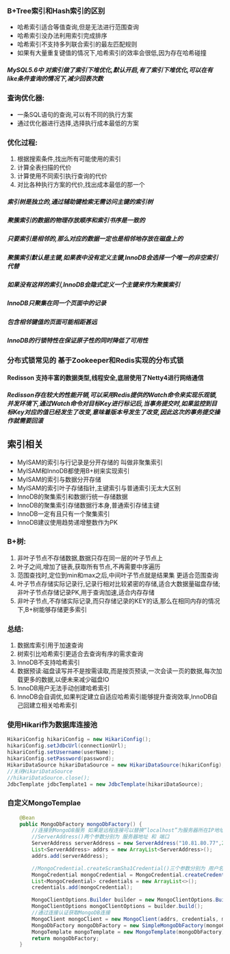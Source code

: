 ### B+Tree索引和Hash索引的区别
* 哈希索引适合等值查询,但是无法进行范围查询
* 哈希索引没办法利用索引完成排序
* 哈希索引不支持多列联合索引的最左匹配规则
* 如果有大量重复键值的情况下,哈希索引的效率会很低,因为存在哈希碰撞

##### MySQL5.6中 对索引做了索引下堆优化,默认开启,有了索引下堆优化,可以在有like条件查询的情况下,减少回表次数

### 查询优化器:
* 一条SQL语句的查询,可以有不同的执行方案
* 通过优化器进行选择,选择执行成本最低的方案

### 优化过程:
1. 根据搜索条件,找出所有可能使用的索引
2. 计算全表扫描的代价
3. 计算使用不同索引执行查询的代价
4. 对比各种执行方案的代价,找出成本最低的那一个

##### 索引树是独立的,通过辅助键检索无需访问主键的索引树
##### 聚簇索引的数据的物理存放顺序和索引书序是一致的
##### 只要索引是相邻的,那么对应的数据一定也是相邻地存放在磁盘上的

##### 聚簇索引默认是主键,如果表中没有定义主键,InnoDB会选择一个唯一的非空索引代替
##### 如果没有这样的索引,InnoDB会隐式定义一个主键来作为聚簇索引
##### InnoDB只聚集在同一个页面中的记录
##### 包含相邻键值的页面可能相距甚远

##### InnoDB的行锁特性在保证原子性的同时降低了可用性

### 分布式锁常见的  基于Zookeeper和Redis实现的分布式锁

#### Redisson 支持丰富的数据类型,线程安全,底层使用了Netty4进行网络通信
##### Redisson存在较大的性能开销,可以采用Redis提供的Watch命令来实现乐观锁,并发环境下,通过Watch命令对目标Key进行标记后,当事务提交时,如果监控到目标Key对应的值已经发生了改变,意味着版本号发生了改变,因此这次的事务提交操作就需要回滚

## 索引相关
* MyISAM的索引与行记录是分开存储的    叫做非聚集索引
* MyISAM和InnoDB都使用B+树来实现索引
* MyISAM的索引与数据分开存储
* MyISAM的索引叶子存储指针,主键索引与普通索引无太大区别
* InnoDB的聚集索引和数据行统一存储数据
* InnoDB的聚集索引存储数据行本身,普通索引存储主键
* InnoDB一定有且只有一个聚集索引
* InnoDB建议使用趋势递增整数作为PK

### B+树:
1. 非叶子节点不存储数据,数据只存在同一层的叶子节点上
2. 叶子之间,增加了链表,获取所有节点,不再需要中序遍历
3. 范围查找时,定位到min和max之后,中间叶子节点就是结果集   更适合范围查询
4. 叶子节点存储实际记录行,记录行相对比较紧密的存储,适合大数据量磁盘存储;非叶子节点存储记录PK,用于查询加速,适合内存存储
5. 非叶子节点,不存储实际记录,而只存储记录的KEY的话,那么在相同内存的情况下,B+树能够存储更多索引



### 总结:
1. 数据库索引用于加速查询
2. 树索引比哈希索引更适合去查询有序的需求查询
3. InnoDB不支持哈希索引
4. 数据预读:磁盘读写并不是按需读取,而是按页预读,一次会读一页的数据,每次加载更多的数据,以便未来减少磁盘IO
5. InnoDB用户无法手动创建哈希索引
6. InnoDB会自调优,如果判定建立自适应哈希索引能够提升查询效率,InnoDB自己回建立相关哈希索引


### 使用Hikari作为数据库连接池
```java
HikariConfig hikariConfig = new HikariConfig();
hikariConfig.setJdbcUrl(connectionUrl);
hikariConfig.setUsername(userName);
hikariConfig.setPassword(password);
HikariDataSource hikariDataSource = new HikariDataSource(hikariConfig);
//关闭HikariDataSource
//hikariDataSource.close();
JdbcTemplate jdbcTemplate1 = new JdbcTemplate(hikariDataSource);
```

### 自定义MongoTemplae
```java
    @Bean
    public MongoDbFactory mongoDbFactory() {
        //连接到MongoDB服务 如果是远程连接可以替换“localhost”为服务器所在IP地址
        //ServerAddress()两个参数分别为 服务器地址 和 端口
        ServerAddress serverAddress = new ServerAddress("10.81.80.77",27017);
        List<ServerAddress> addrs = new ArrayList<ServerAddress>();
        addrs.add(serverAddress);

        //MongoCredential.createScramSha1Credential()三个参数分别为 用户名 数据库名称 密码
        MongoCredential mongoCredential = MongoCredential.createCredential("test", "zmbiz-halo-flow", "test".toCharArray());
        List<MongoCredential> credentials = new ArrayList<>();
        credentials.add(mongoCredential);

        MongoClientOptions.Builder builder = new MongoClientOptions.Builder();
        MongoClientOptions mongoClientOptions = builder.build();
        //通过连接认证获取MongoDB连接
        MongoClient mongoClient = new MongoClient(addrs, credentials, mongoClientOptions);
        MongoDbFactory mongoDbFactory = new SimpleMongoDbFactory(mongoClient, "zmbiz-halo-flow");
        MongoTemplate mongoTemplate = new MongoTemplate(mongoDbFactory);
        return mongoDbFactory;
    }
```







